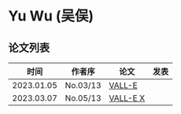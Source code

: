 # Yu Wu (吴俣)


## 论文列表

| 时间 | 作者序 | 论文 | 发表 |
|:-:|:-:|---|---|
| 2023.01.05 | No.03/13 | [VALL-E](../Models/Speech_LLM/2023.01.05_VALL-E.md) |
| 2023.03.07 | No.05/13 | [VALL-E X](../Models/Speech_LLM/2023.03.07_VALL-E_X.md) |